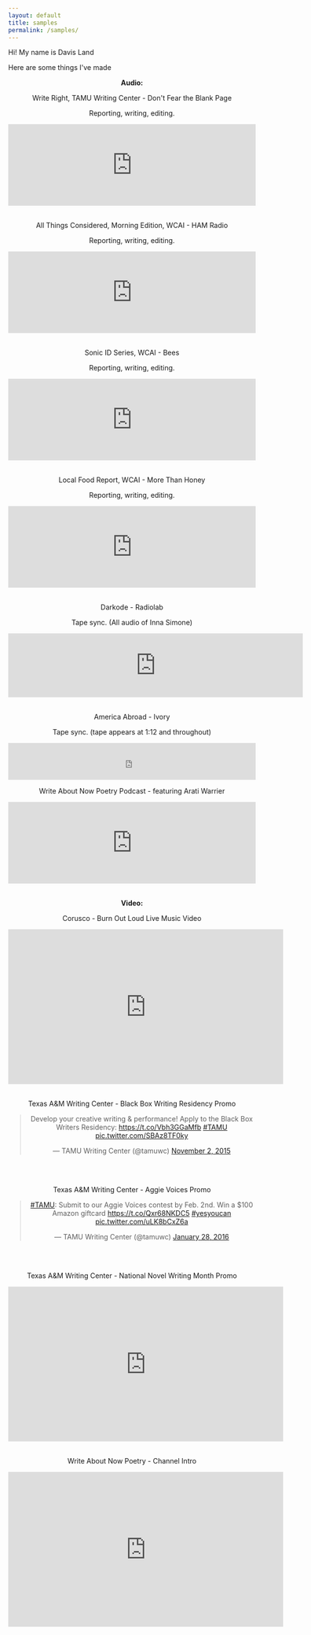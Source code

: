 ```yaml
---
layout: default
title: samples
permalink: /samples/
---
```

<p>Hi! My name is Davis Land</p>
<p>Here are some things I&#39;ve made</p>

<div align="center">
    <p><b>Audio:</b></p>
    <p>Write Right, TAMU Writing Center - Don&#39;t Fear the Blank Page</p>
    <p>Reporting, writing, editing.</p>
    <iframe width="100%" height="166" scrolling="no" frameborder="no" src="https://w.soundcloud.com/player/?url=https%3A//api.soundcloud.com/tracks/251042516&amp;color=ff5500&amp;auto_play=false&amp;hide_related=false&amp;show_comments=true&amp;show_user=true&amp;show_reposts=false"></iframe>
    </br>
    </br>
    <p>All Things Considered, Morning Edition, WCAI - HAM Radio</p>
    <p>Reporting, writing, editing.</p>
    <iframe width="100%" height="166" scrolling="no" frameborder="no" src="https://w.soundcloud.com/player/?url=https%3A//api.soundcloud.com/tracks/213690758&amp;color=ff5500&amp;auto_play=false&amp;hide_related=false&amp;show_comments=true&amp;show_user=true&amp;show_reposts=false"></iframe>
    </br>
    </br>
    <p>Sonic ID Series, WCAI - Bees</p>
    <p>Reporting, writing, editing.</p>
    <iframe width="100%" height="166" scrolling="no" frameborder="no" src="https://w.soundcloud.com/player/?url=https%3A//api.soundcloud.com/tracks/231615667&amp;color=ff5500&amp;auto_play=false&amp;hide_related=false&amp;show_comments=true&amp;show_user=true&amp;show_reposts=false"></iframe>
    </br>
    </br>
    <p>Local Food Report, WCAI - More Than Honey</p>
    <p>Reporting, writing, editing.</p>
    <iframe width="100%" height="166" scrolling="no" frameborder="no" src="https://w.soundcloud.com/player/?url=https%3A//api.soundcloud.com/tracks/242612429&amp;color=ff5500&amp;auto_play=false&amp;hide_related=false&amp;show_comments=true&amp;show_user=true&amp;show_reposts=false"></iframe>
    </br>
    </br>
    <p>Darkode - Radiolab</p>
    <p>Tape sync. (All audio of Inna Simone)</p>
    <iframe width="600" height="130" frameborder="0" scrolling="no" src="https://www.wnyc.org/widgets/ondemand_player/radiolab/#file=%2Faudio%2Fxspf%2F532787%2F"></iframe>
    </br>
    </br>
    <p>America Abroad - Ivory</p> 
    <p>Tape sync. (tape appears at 1:12 and throughout)</p>
    <div align="center">      
            <iframe frameborder="0"  src="http://www.pri.org/node/82497/embedded" height="75" width="100%"></iframe>
    </div>
    <p>Write About Now Poetry Podcast - featuring Arati Warrier</p>
    <iframe width="100%" height="166" scrolling="no" frameborder="no" src="https://w.soundcloud.com/player/?url=https%3A//api.soundcloud.com/tracks/213690415&amp;color=ff5500&amp;auto_play=false&amp;hide_related=false&amp;show_comments=true&amp;show_user=true&amp;show_reposts=false"></iframe>
    </br>
    </br>
    <p><b>Video:</b></p>
    <p>Corusco - Burn Out Loud Live Music Video</p>
    <iframe width="560" height="315" src="https://www.youtube.com/embed/530feGQsnkA" frameborder="0" allowfullscreen></iframe>
    <br>
    <br>
    <p>Texas A&amp;M Writing Center - Black Box Writing Residency Promo</p>
     <blockquote class="twitter-video" lang="en"><p lang="en" dir="ltr">Develop your creative writing &amp; performance! Apply to the Black Box Writers Residency: <a href="https://t.co/Vbh3GGaMfb">https://t.co/Vbh3GGaMfb</a> <a href="https://twitter.com/hashtag/TAMU?src=hash">#TAMU</a> <a href="https://t.co/SBAz8TF0ky">pic.twitter.com/SBAz8TF0ky</a></p>&mdash; TAMU Writing Center (@tamuwc) <a href="https://twitter.com/tamuwc/status/661202352725037056">November 2, 2015</a></blockquote>
     <script async src="//platform.twitter.com/widgets.js" charset="utf-8"></script>
     </br>
     </br>    
    <p>Texas A&amp;M Writing Center - Aggie Voices Promo</p>
    <blockquote class="twitter-video" lang="en"><p lang="en" dir="ltr"><a href="https://twitter.com/hashtag/TAMU?src=hash">#TAMU</a>: Submit to our Aggie Voices contest by Feb. 2nd. Win a $100 Amazon giftcard <a href="https://t.co/Qxr68NKDC5">https://t.co/Qxr68NKDC5</a> <a href="https://twitter.com/hashtag/yesyoucan?src=hash">#yesyoucan</a> <a href="https://t.co/uLK8bCxZ6a">pic.twitter.com/uLK8bCxZ6a</a></p>&mdash; TAMU Writing Center (@tamuwc) <a href="https://twitter.com/tamuwc/status/692788496507863041">January 28, 2016</a></blockquote> <script async src="//platform.twitter.com/widgets.js" charset="utf-8"></script> 
    </br>
    </br>
    <p>Texas A&amp;M Writing Center - National Novel Writing Month Promo</p>
    <iframe align="center" width="560" height="315" src="https://www.youtube.com/embed/vyveeacR47o" frameborder="0" allowfullscreen></iframe>
    </br>
    </br>
    <p>Write About Now Poetry - Channel Intro</p>
    <iframe width="560" height="315" src="https://www.youtube.com/embed/0wa16gcmj6U" frameborder="0" allowfullscreen></iframe>